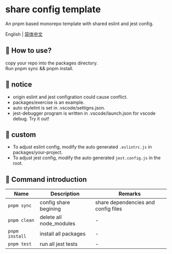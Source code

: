 # share config template

An pnpm based monorepo template with shared eslint and jest config.

English | [简体中文](./README.zh-CN.md)

## 🚀 How to use?

copy your repo into the packages directory.  
Run pnpm sync && pnpm install.

## 📒 notice

- origin eslint and jest configration could cause conflict.
- packages/exercise is an example.
- auto stylelint is set in .vscode/settigns.json.
- jest-debugger program is written in .vscode/launch.json for vscode debug. Try it out!

## 🌟 custom

- To adjust eslint config, modify the auto generated `.eslintrc.js` in packages/your-project.
- To adjust jest config, modify the auto generated `jest.config.js` in the root.

## 🤖 Command introduction

| Name           | Description             | Remarks                             |
| -------------- | ----------------------- | ----------------------------------- |
| `pnpm sync`    | config share begining   | share dependencies and config files |
| `pnpm clean`   | delete all node_modules | -                                   |
| `pnpm install` | install all packages    | -                                   |
| `pnpm test`    | run all jest tests      | -                                   |
